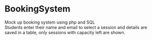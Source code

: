 # BookingSystem
Mock up booking system using php and SQL</br>
Students enter their name and email to select a session and details are saved in a table, only sessions with capacity left are shown.
